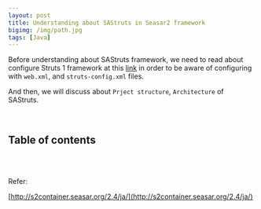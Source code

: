 ```yaml
---
layout: post
title: Understanding about SAStruts in Seasar2 framework
bigimg: /img/path.jpg
tags: [Java]
---
```


Before understanding about SAStruts framework, we need to read about configure Struts 1 framework at this [link](https://ducmanhphan.github.io/2019-03-11-How-to-configure-in-Struts-1-framework) in order to be aware of configuring with ```web.xml```, and ```struts-config.xml``` files. 

And then, we will discuss about ```Prject structure```, ```Architecture``` of SAStruts. 

<br>

## Table of contents




<br>

## 

Refer:

[http://s2container.seasar.org/2.4/ja/](http://s2container.seasar.org/2.4/ja/)